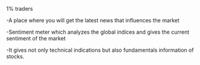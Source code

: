 

1% traders 

-A place where you will get the latest news that influences the market 

-Sentiment meter which analyzes the global indices and gives the current sentiment of the market

-It gives not only technical indications but also fundamentals information of stocks.


